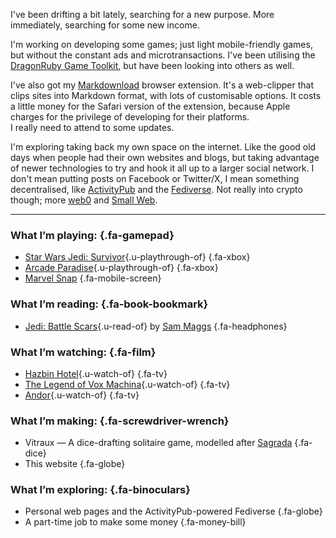 I've been drifting a bit lately, searching for a new purpose.
More immediately, searching for some new income.

I'm working on developing some games; just light mobile-friendly games,
but without the constant ads and microtransactions. I've been utilising the
[DragonRuby Game Toolkit](https://dragonruby.org/toolkit/game), but have been
looking into others as well.

I've also got my [Markdownload](https://github.com/deathau/markdownload) browser
extension. It's a web-clipper that clips sites into Markdown format, with lots of
customisable options. It costs a little money for the Safari version of the extension,
because Apple charges for the privilege of developing for their platforms.  
I really need to attend to some updates.

I'm exploring taking back my own space on the internet.
Like the good old days when people had their own websites and blogs, but taking
advantage of newer technologies to try and hook it all up to a larger social network.
I don't mean putting posts on Facebook or Twitter/X, I mean something decentralised,
like [ActivityPub](https://activitypub.rocks) and the
[Fediverse](https://fediverse.party). Not really into crypto though; more
[web0](https://web0.small-web.org/) and
[Small Web](https://ar.al/2020/08/07/what-is-the-small-web/).

---

### What I’m playing: {.fa-gamepad}
- [Star Wars Jedi: Survivor](https://www.igdb.com/g/4b7o){.u-playthrough-of} {.fa-xbox}
- [Arcade Paradise](https://www.igdb.com/g/344n){.u-playthrough-of} {.fa-xbox}
- [Marvel Snap](https://www.igdb.com/g/4c2v) {.fa-mobile-screen}

### What I’m <span title="or listening to as an audiobook">reading</span>: {.fa-book-bookmark}
- [Jedi: Battle Scars](https://openlibrary.org/works/OL28799340W){.u-read-of} by [Sam Maggs](https://openlibrary.org/authors/OL7541563A) {.fa-headphones}

### What I’m watching: {.fa-film}
- [Hazbin Hotel](https://www.imdb.com/title/tt7216636/){.u-watch-of} {.fa-tv}
- [The Legend of Vox Machina](https://www.imdb.com/title/tt11247158/){.u-watch-of} {.fa-tv}
- [Andor](https://www.imdb.com/title/tt9253284/){.u-watch-of} {.fa-tv}

### What I’m making: {.fa-screwdriver-wrench}
- Vitraux — A dice-drafting solitaire game, modelled after [Sagrada](https://boardgamegeek.com/boardgame/199561/sagrada) {.fa-dice}
- This website {.fa-globe}

### What I’m exploring: {.fa-binoculars}
- Personal web pages and the ActivityPub-powered Fediverse {.fa-globe}
- A part-time job to make some money {.fa-money-bill}

